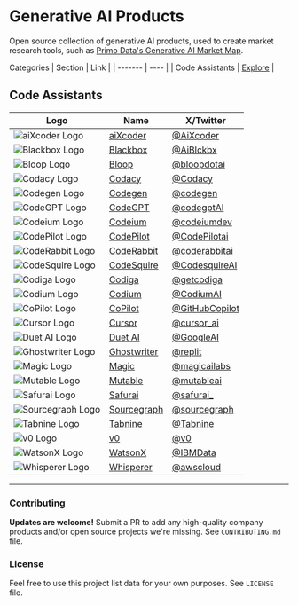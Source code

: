 # Generative AI Products
Open source collection of generative AI products, used to create market research tools, such as [Primo Data's Generative AI Market Map](https://primodata.org/generative-ai).

Categories
| Section | Link |
| ------- | ---- |
| Code Assistants | [Explore](https://github.com/PrimoData/generative-ai-products#code-assistants) |

## Code Assistants

| Logo | Name | X/Twitter |
|------|------|-----------|
| ![aiXcoder Logo](https://pbs.twimg.com/profile_images/1280775810333331456/8nTX-_4t_normal.jpg) | [aiXcoder](https://www.aixcoder.com/en) | [@AiXcoder](https://twitter.com/AiXcoder) |
| ![Blackbox Logo](https://pbs.twimg.com/profile_images/1505915357256687621/r2MofY7F_normal.png) | [Blackbox](https://www.blackbox.ai/) | [@AiBlckbx](https://twitter.com/AiBlckbx) |
| ![Bloop Logo](https://pbs.twimg.com/profile_images/1636710861698940929/2ptybbr5_normal.jpg) | [Bloop](https://bloop.ai/) | [@bloopdotai](https://twitter.com/bloopdotai) |
| ![Codacy Logo](https://pbs.twimg.com/profile_images/1684453842614620161/SOBbv8aN_normal.jpg) | [Codacy](https://www.codacy.com/) | [@Codacy](https://twitter.com/Codacy) |
| ![Codegen Logo](https://pbs.twimg.com/profile_images/1724961150574710784/fwOvFM22_normal.jpg) | [Codegen](https://www.codegen.com/) | [@codegen](https://twitter.com/codegen) |
| ![CodeGPT Logo](https://pbs.twimg.com/profile_images/1659371995362914304/-PPfO8ty_normal.jpg) | [CodeGPT](https://www.codegpt.co/) | [@codegptAI](https://twitter.com/codegptAI) |
| ![Codeium Logo](https://pbs.twimg.com/profile_images/1636064664491806721/qMusm2sh_normal.png) | [Codeium](https://codeium.com/) | [@codeiumdev](https://twitter.com/codeiumdev) |
| ![CodePilot Logo](https://pbs.twimg.com/profile_images/788425004660568064/T0aIYx-C_normal.jpg) | [CodePilot](https://codepilot.netlify.app/) | [@CodePilotai](https://twitter.com/CodePilotai) |
| ![CodeRabbit Logo](https://pbs.twimg.com/profile_images/1666581885919830018/JHs9U-kt_normal.jpg) | [CodeRabbit](https://coderabbit.ai/) | [@coderabbitai](https://twitter.com/coderabbitai) |
| ![CodeSquire Logo](https://pbs.twimg.com/profile_images/1566054847752830978/sjsp0gRM_normal.png) | [CodeSquire](https://www.codesquire.ai/) | [@CodesquireAI](https://twitter.com/CodesquireAI) |
| ![Codiga Logo](https://pbs.twimg.com/profile_images/1461062632782266368/Be90ziZk_normal.jpg) | [Codiga](https://www.codiga.io/) | [@getcodiga](https://twitter.com/getcodiga) |
| ![Codium Logo](https://pbs.twimg.com/profile_images/1607720585055928321/PffmBu3b_normal.jpg) | [Codium](https://www.codium.ai/) | [@CodiumAI](https://twitter.com/CodiumAI) |
| ![CoPilot Logo](https://pbs.twimg.com/profile_images/1537476644033613824/pIeVTkS5_normal.jpg) | [CoPilot](https://github.com/features/copilot/) | [@GitHubCopilot](https://twitter.com/GitHubCopilot) |
| ![Cursor Logo](https://pbs.twimg.com/profile_images/1700204840843096064/2vF7o264_normal.jpg) | [Cursor](https://cursor.sh/) | [@cursor_ai](https://twitter.com/cursor_ai) |
| ![Duet AI Logo](https://pbs.twimg.com/profile_images/993649592422907904/yD7LkqU2_normal.jpg) | [Duet AI](https://cloud.google.com/duet-ai) | [@GoogleAI](https://twitter.com/GoogleAI) |
| ![Ghostwriter Logo](https://pbs.twimg.com/profile_images/1577395477137526784/ECF9IL4v_normal.jpg) | [Ghostwriter](https://replit.com/ai) | [@replit](https://twitter.com/replit) |
| ![Magic Logo](https://pbs.twimg.com/profile_images/1530221733847900161/0B7f0QHH_normal.jpg) | [Magic](https://magic.dev/) | [@magicailabs](https://twitter.com/magicailabs) |
| ![Mutable Logo](https://pbs.twimg.com/profile_images/1512613624052912130/-Yn4Y9fl_normal.jpg) | [Mutable](https://mutable.ai/) | [@mutableai](https://twitter.com/mutableai) |
| ![Safurai Logo](https://pbs.twimg.com/profile_images/1598378118871453717/iTx6TyIr_normal.jpg) | [Safurai](https://www.safurai.com/) | [@safurai_](https://twitter.com/safurai_) |
| ![Sourcegraph Logo](https://pbs.twimg.com/profile_images/1428393724527190022/4mt5PACL_normal.png) | [Sourcegraph](https://sourcegraph.com/) | [@sourcegraph](https://twitter.com/sourcegraph) |
| ![Tabnine Logo](https://pbs.twimg.com/profile_images/1674441061257605121/cY7Wp1bD_normal.jpg) | [Tabnine](https://www.tabnine.com/) | [@Tabnine](https://twitter.com/tabnine)
| ![v0 Logo](https://pbs.twimg.com/profile_images/1711816706874540032/z07hmQEH_normal.png) | [v0](https://v0.dev/) | [@v0](https://twitter.com/v0)
| ![WatsonX Logo](https://pbs.twimg.com/profile_images/1493924319482761222/LLefmcf7_normal.jpg) | [WatsonX](https://www.ibm.com/products/watsonx-assistant) | [@IBMData](https://twitter.com/IBMData)
| ![Whisperer Logo](https://pbs.twimg.com/profile_images/1641476962362302464/K8lb6OtN_normal.jpg) | [Whisperer](https://aws.amazon.com/codewhisperer/) | [@awscloud](https://twitter.com/awscloud)

---

### Contributing
**Updates are welcome!** Submit a PR to add any high-quality company products and/or open source projects we're missing. See `CONTRIBUTING.md` file.

### License
Feel free to use this project list data for your own purposes. See `LICENSE` file.

